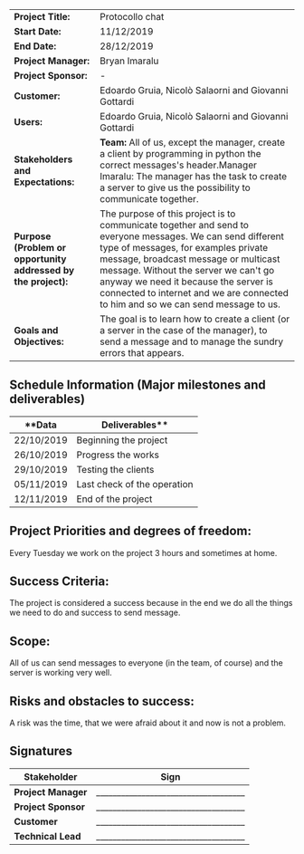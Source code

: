 |                    |                 |
| ------------------ | --------------- |
| **Project Title:** | Protocollo chat |
| **Start Date:** | 11/12/2019 | 
| **End Date:** | 28/12/2019 |
| **Project Manager:** | Bryan Imaralu |
| **Project Sponsor:** | - |
| **Customer:** | Edoardo Gruia, Nicolò Salaorni and Giovanni Gottardi |
| **Users:** | Edoardo Gruia, Nicolò Salaorni and Giovanni Gottardi |
| **Stakeholders and Expectations:** | **Team:** All of us, except the manager, create a client by programming in python the correct messages&#39;s header.Manager Imaralu: The manager has the task to create a server to give us the possibility to             communicate together. |
| **Purpose (Problem or opportunity addressed by the project):** | The purpose of this project is to communicate together and send to everyone messages. We can send different type of messages, for examples private message, broadcast message or multicast message. Without the server we can&#39;t go anyway we need it because the server is connected to internet and we are connected to him and so we can send message to us. |
| **Goals and Objectives:** | The goal is to learn how to create a client (or a server in the case of the manager), to send a message and to manage the sundry errors that appears. |

## Schedule Information (Major milestones and deliverables)
| **Data | Deliverables** |
| ------ | ---------------------- |
| 22/10/2019 | Beginning the project |
| 26/10/2019 | Progress the works |
| 29/10/2019 | Testing the clients |
| 05/11/2019 | Last check of the operation |
| 12/11/2019 | End of the project |

## Project Priorities and degrees of freedom: 
Every Tuesday we work on the project 3 hours and sometimes at home. 

## Success Criteria: 
The project is considered a success because in the end we do all the things we need to do and success to send message. 

## Scope: 
All of us can send messages to everyone (in the team, of course) and the server is working very well. 

## Risks and obstacles to success:  
A risk was the time, that we were afraid about it and now is not a problem. 

## Signatures

| **Stakeholder** | **Sign** |
| --------------- | ----------|
| **Project Manager** | ____________________________________ |
| **Project Sponsor** | ____________________________________ |
| **Customer** | ____________________________________ |
| **Technical Lead** | ____________________________________ |
